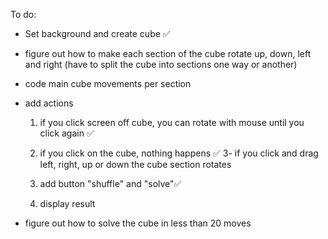To do: 

- Set background and create cube ✅
- figure out how to make each section of the cube rotate up, down, left and right (have to split the cube into sections one way or another)

- code main cube movements per section

- add actions 
    1. if you click screen off cube, you can rotate with mouse until you click again ✅
    2. if you click on the cube, nothing happens ✅
    3- if you click and drag left, right, up or down the cube section rotates

    4. add button "shuffle" and "solve"✅
    5. display result 

- figure out how to solve the cube in less than 20 moves